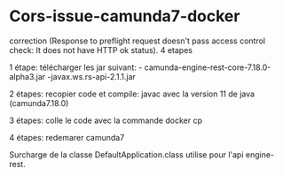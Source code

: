 # Cors-issue-camunda7-docker
correction (Response to preflight request doesn't pass access control check: It does not have HTTP ok status). 
4 etapes

1 étape: télécharger les jar suivant: - camunda-engine-rest-core-7.18.0-alpha3.jar 
-javax.ws.rs-api-2.1.1.jar

2 étapes: recopier code et compile: javac avec la version 11 de java (camunda7.18.0)

3 étapes: colle le code avec la commande docker cp

4 étapes: redemarer camunda7

Surcharge de la classe DefaultApplication.class utilise pour l'api engine-rest. 
